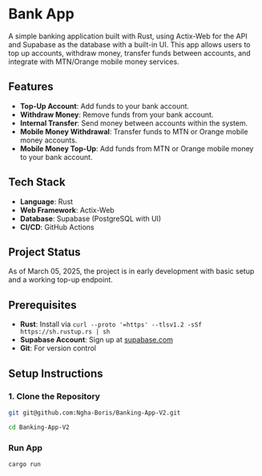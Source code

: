 # Bank App

A simple banking application built with Rust, using Actix-Web for the API and Supabase as the database with a built-in UI. This app allows users to top up accounts, withdraw money, transfer funds between accounts, and integrate with MTN/Orange mobile money services.

## Features
- **Top-Up Account**: Add funds to your bank account.
- **Withdraw Money**: Remove funds from your bank account.
- **Internal Transfer**: Send money between accounts within the system.
- **Mobile Money Withdrawal**: Transfer funds to MTN or Orange mobile money accounts.
- **Mobile Money Top-Up**: Add funds from MTN or Orange mobile money to your bank account.

## Tech Stack
- **Language**: Rust
- **Web Framework**: Actix-Web
- **Database**: Supabase (PostgreSQL with UI)
- **CI/CD**: GitHub Actions

## Project Status
As of March 05, 2025, the project is in early development with basic setup and a working top-up endpoint.

## Prerequisites
- **Rust**: Install via `curl --proto '=https' --tlsv1.2 -sSf https://sh.rustup.rs | sh`
- **Supabase Account**: Sign up at [supabase.com](https://supabase.com)
- **Git**: For version control

## Setup Instructions

### 1. Clone the Repository
```bash
git git@github.com:Ngha-Boris/Banking-App-V2.git

cd Banking-App-V2
```
### Run App
```bash
cargo run
